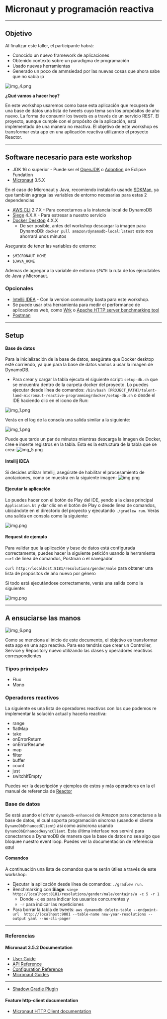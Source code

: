 # Micronaut y programación reactiva #

---

## Objetivo ##

Al finalizar este taller, el participante habrá:

* Conocido un nuevo framework de aplicaciones
* Obtenido contexto sobre un paradigma de programación
* Usado nuevas herramientas
* Generado un poco de ammsiedad por las nuevas cosas que ahora sabe que no sabía :p

  
![img_4.png](images/meme.png)

**¿Qué vamos a hacer hoy?**

En este workshop usaremos como base esta aplicación que recupera de una base de datos una lista de tweets
cuyo tema son los propósitos de año nuevo. La forma de consumir los tweets es a través de un servicio
REST. El proyecto, aunque cumple con el propósito de la aplicación,
está implementado de una manera no reactiva. El objetivo de este workshop es transformar esta
app en una aplicación reactiva utilizando el proyecto Reactor.

---

## **Software necesario para este workshop** ##
* JDK 16 o superior - Puede ser el [OpenJDK](https://openjdk.org/projects/jdk/17/) o [Adoption](https://adoptium.net/) de Eclipse Fundation
* [Micronaut](https://micronaut.io/download/) 3.5.X

En el caso de Micronaut y Java, recomiendo instalarlo usando [SDKMan](https://sdkman.io/),
ya que también agrega las variables de entorno necesarias para estas 2 dependencias

* [AWS CLI](https://docs.aws.amazon.com/cli/latest/userguide/getting-started-install.html) 2.7.X - Para conectarnos a la instancia local de DynamoDB
* [Siege](https://www.joedog.org/siege-manual/) 4.X.X - Para estresar a nuestro servicio
* [Docker Desktop](https://www.docker.com/products/docker-desktop/) 4.X.X
    * De ser posible, antes del workshop descargar la imagen para DynamoDB: `docker pull amazon/dynamodb-local:latest`
      esto nos ahorrará unos minutos

Asegurate de tener las variables de entorno:
* `$MICRONAUT_HOME`
* `$JAVA_HOME`

Ademas de agregar a la variable de entorno `$PATH` la ruta de los ejecutables de Java y Micronaut.

### Opcionales
* [Intellij IDEA](https://www.jetbrains.com/idea/download/) - Con la version community basta para este workshop.
* Se puede usar otra herramienta para medir el performance de aplicaciones web, como [Wrk](https://thechief.io/c/editorial/top-10-http-benchmarking-and-load-testing-tools/#Wrk)
  o [Apache HTTP server benchmarking tool](https://httpd.apache.org/docs/2.4/programs/ab.html)
* [Postman](https://www.postman.com/)

---

## Setup

#### Base de datos
Para la inicialización de la base de datos, asegúrate que Docker desktop esté corriendo, ya que
para la base de datos vamos a usar la imagen de DynamoDB.

* Para crear y cargar la tabla ejecuta el siguiente script: `setup-db.sh` que se encuentra dentro de la carpeta docker del proyecto. Lo puedes
  ejecutar desde línea de comandos: `/bin/bash [PROJECT_PATH]/talent-land-micronaut-reactive-programming/docker/setup-db.sh`
  o desde el IDE haciendo clic en el icono de Run:

![img_1.png](images/runSetupScript.png)

Verás en el log de la consola una salida similar a la siguiente:

![img_1.png](images/setupRunningOutput.png)

Puede que tarde un par de minutos mientras descarga la imagen de Docker, cree e inserte registros en la tabla.
Esta es la estructura de la tabla que se crea:
![img_5.png](images/tabla.png)

#### Intellij IDEA
Si decides utilizar Intellij, asegúrate de habilitar el procesamiento de anotaciones, como se muestra
en la siguiente imagen:
![img.png](images/annotationProcessing.png)

#### Ejecutar la aplicación
Lo puedes hacer con el botón de Play del IDE, yendo a la clase principal `Application.kt` y dar clic en el botón de Play
o desde línea de comandos, ubicándote en el directorio del proyecto y ejecutando `./gradlew run`.
Verás una salida en consola como la siguiente:

![img.png](images/startupCompleted.png)


#### Request de ejemplo

Para validar que la aplicación y base de datos está configurada correctamente, puedes
hacer la siguiente petición usando la herramienta `curl` de línea de comandos, Postman o el navegador

`curl http://localhost:8181/resolutions/gender/male` para obtener una lista de propósitos de año nuevo por género

Si todo está ejecutándose correctamente, verás una salida como la siguiente:

![img.png](images/resultadoEjemplo.png)

---

## A ensuciarse las manos 
![img_6.png](images/img_6.png)

Como se menciona al inicio de este documento, el objetivo es transformar esta app en una app reactiva. Para eso 
tendrás que crear un Controller, Service y Repository nuevo utilizando las clases y operadores reactivos correspondientes

### Tipos principales

* Flux
* Mono

### Operadores reactivos
La siguiente es una lista de operadores reactivos con los que podemos re implementar la solución actual
y hacerla reactiva:

* range
* flatMap
* take
* onErrorReturn
* onErrorResume
* map
* filter
* buffer
* count
* just
* switchIfEmpty

Puedes ver la descripción y ejemplos de estos y más operadores en la el manual de referencia de
[Reactor](https://projectreactor.io/docs/core/release/reference/index.html#which-operator)

### Base de datos
Se está usando el driver `dynamodb-enhanced` de Amazon para conectarse a la base de datos, el cual soporta 
programación síncrona (usando el cliente `DynamoDbEnhancedClient`) asi como asíncrona usando `DynamoDbEnhancedAsyncClient`.
Esta última interfase nos servirá para conectarnos a DynamoDB de manera que la base de datos no sea algo que bloquee nuestro 
event loop. Puedes ver la documentación de referencia [aqui](https://sdk.amazonaws.com/java/api/latest/software/amazon/awssdk/enhanced/dynamodb/DynamoDbEnhancedAsyncClient.html)

#### Comandos  ####
A continuación una lista de comandos que te serán útiles a través de este workshop:

* Ejecutar la aplicación desde línea de comandos: `./gradlew run`.
* Benchmarking con **Siage**: `siege http://localhost:8181/resolutions/gender/male/contains/a -c 5 -r 1`
  * Donde `-c` es para indicar los usuarios concurrentes y
  * `-r` para indicar las repeticiones
* Para borrar la tabla de tweets: `aws dynamodb delete-table --endpoint-url  http://localhost:9001 --table-name new-year-resolutions --output yaml --no-cli-pager`

---

### Referencias

#### Micronaut 3.5.2 Documentation

- [User Guide](https://docs.micronaut.io/3.5.2/guide/index.html)
- [API Reference](https://docs.micronaut.io/3.5.2/api/index.html)
- [Configuration Reference](https://docs.micronaut.io/3.5.2/guide/configurationreference.html)
- [Micronaut Guides](https://guides.micronaut.io/index.html)
---

- [Shadow Gradle Plugin](https://plugins.gradle.org/plugin/com.github.johnrengelman.shadow)
#### Feature http-client documentation
- [Micronaut HTTP Client documentation](https://docs.micronaut.io/latest/guide/index.html#httpClient)